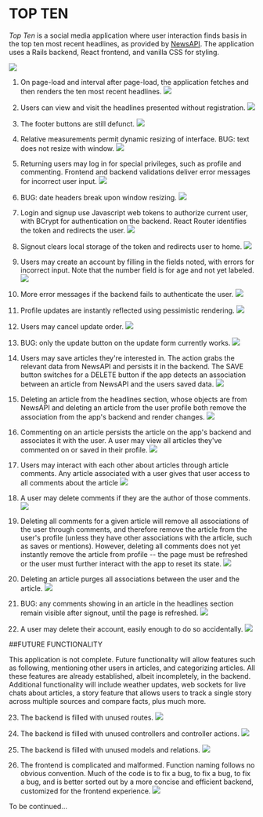 TOP TEN
=======

*Top Ten* is a social media application where user interaction finds basis in the top ten most recent headlines, as provided by [NewsAPI](https://newsapi.org/). The application uses a Rails backend, React frontend, and vanilla CSS for styling.

![](./demo-gifs/00-news-api.gif)

1. On page-load and interval after page-load, the application fetches and then renders the ten most recent headlines.
![](./demo-gifs/01-on-page-load.gif)

2. Users can view and visit the headlines presented without registration.
![](./demo-gifs/02-link-to-article.gif)

3. The footer buttons are still defunct.
![](./demo-gifs/03-defunct-footer.gif)

4. Relative measurements permit dynamic resizing of interface. BUG: text does not resize with window.
![](./demo-gifs/04-responsive-interface-except-text-size.gif)

5. Returning users may log in for special privileges, such as profile and commenting. Frontend and backend validations deliver error messages for incorrect user input.
![](./demo-gifs/05-login-and-errors.gif)

6. BUG: date headers break upon window resizing.
![](./demo-gifs/06-another-style-bug.gif)

7. Login and signup use Javascript web tokens to authorize current user, with BCrypt for authentication on the backend. React Router identifies the token and redirects the user.
![](./demo-gifs/07-jwt.gif)

8. Signout clears local storage of the token and redirects user to home.
![](./demo-gifs/08-signout.gif)

9. Users may create an account by filling in the fields noted, with errors for incorrect input. Note that the number field is for age and not yet labeled.
![](./demo-gifs/09-signup.gif)

10. More error messages if the backend fails to authenticate the user.
![](./demo-gifs/10-update-auth.gif)

11. Profile updates are instantly reflected using pessimistic rendering.
![](./demo-gifs/11-profile-update.gif)

12. Users may cancel update order.
![](./demo-gifs/12-cancel-update.gif)

13. BUG: only the update button on the update form currently works.
![](./demo-gifs/13-update-bug.gif)

14. Users may save articles they're interested in. The action grabs the relevant data from NewsAPI and persists it in the backend. The SAVE button switches for a DELETE button if the app detects an association between an article from NewsAPI and the users saved data.
![](./demo-gifs/14-save-feature.gif)

15. Deleting an article from the headlines section, whose objects are from NewsAPI and deleting an article from the user profile both remove the association from the app's backend and render changes.
![](./demo-gifs/15-delete-feature.gif)

16. Commenting on an article persists the article on the app's backend and associates it with the user. A user may view all articles they've commented on or saved in their profile.
![](./demo-gifs/16-commenting.gif)

17. Users may interact with each other about articles through article comments. Any article associated with a user gives that user access to all comments about the article
![](./demo-gifs/17-user-interaction.gif)

18. A user may delete comments if they are the author of those comments.
![](./demo-gifs/18-delete-comment.gif)

19. Deleting all comments for a given article will remove all associations of the user through comments, and therefore remove the article from the user's profile (unless they have other associations with the article, such as saves or mentions). However, deleting all comments does not yet instantly remove the article from profile -- the page must be refreshed or the user must further interact with the app to reset its state.
![](./demo-gifs/19-delete-all-comments.gif)

20. Deleting an article purges all associations between the user and the article.
![](./demo-gifs/20-delete-all-association.gif)

21. BUG: any comments showing in an article in the headlines section remain visible after signout, until the page is refreshed.
![](./demo-gifs/21-comment-after-signout-bug.gif)

22. A user may delete their account, easily enough to do so accidentally.
![](./demo-gifs/22-delete-account.gif)

##FUTURE FUNCTIONALITY

This application is not complete. Future functionality will allow features such as following, mentioning other users in articles, and categorizing articles. All these features are already established, albeit incompletely, in the backend. Additional functionality will include weather updates, web sockets for live chats about articles, a story feature that allows users to track a single story across multiple sources and compare facts, plus much more.

23. The backend is filled with unused routes.
![](./demo-gifs/23-unused-routes.gif)

24. The backend is filled with unused controllers and controller actions.
![](./demo-gifs/24-unused-controllers.gif)

25. The backend is filled with unused models and relations.
![](./demo-gifs/25-unused-models-and-relations.gif)

26. The frontend is complicated and malformed. Function naming follows no obvious convention. Much of the code is to fix a bug, to fix a bug, to fix a bug, and is better sorted out by a more concise and efficient backend, customized for the frontend experience.
![](./demo-gifs/26-front-end-mess.gif)

To be continued...
